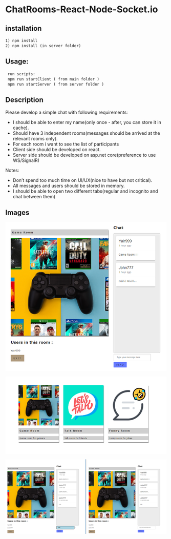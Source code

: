 # ChatRooms-React-Node-Socket.io

## installation

```
1) npm install
2) npm install (in server folder)
```
 

## Usage:

```
 run scripts:
 npm run startClient ( from main folder )
 npm run startServer ( from server folder )

```

## Description

Please develop a simple chat with following requirements:

 -  I should be able to enter my name(only once - after, you can store it in cache).
 -  Should have 3 independent rooms(messages should be arrived at the relevant rooms
only).
 -  For each room i want to see the list of participants
 -  Client side should be developed on react.
 -  Server side should be developed on asp.net core(preference to use WS/SignalR)

Notes:
 -  Don’t spend too much time on UI/UX(nice to have but not critical).
 -  All messages and users should be stored in memory.
 -  I should be able to open two different tabs(regular and incognito and chat between
them)


## Images

![alt text](0-img-for-readme/readme-1.png?raw=true)

![alt text](0-img-for-readme/readme-2.png?raw=true)
 
![alt text](0-img-for-readme/readme-3.png?raw=true)
 